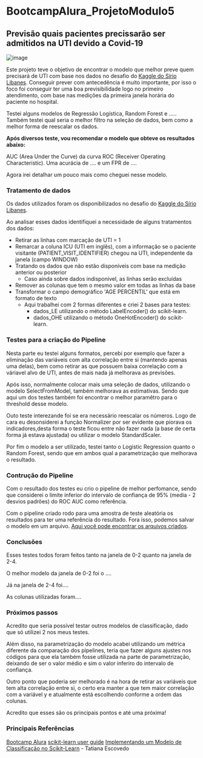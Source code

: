 # BootcampAlura_ProjetoModulo5
## Previsão quais pacientes precissarão ser admitidos na UTI devido a Covid-19
![image](https://torresvedrasweb.pt/abc/uploads/2021/10/20200319-114657-covid192.jpg)

Este projeto teve o objetivo de encontrar o modelo que melhor preve quem precisará de UTI com base nos dados no desafio do [Kaggle do Sírio Libanes](https://www.kaggle.com/S%C3%ADrio-Libanes/covid19). Conseguir prever com antecedência é muito importante, por isso o foco foi conseguir ter uma boa previsibilidade logo no primeiro atendimento, com base nas medições da primeira janela horária do paciente no hospital.

Testei alguns modelos de Regressão Logística, Random Forest e ..... Também testei qual seria o melhor filtro na seleção de dados, bem como a melhor forma de reescalar os dados.

**Após diversos teste, vou recomendar o modelo que obteve os resultados abaixo:**

AUC (Area Under the Curve) da curva ROC (Receiver Operating Characteristic). Uma acurácia de .... e um FPR de ....

Agora irei detalhar um pouco mais como cheguei nesse modelo.

### Tratamento de dados
Os dados utilizados foram os disponibilizados no desafio do [Kaggle do Sírio Libanes](https://www.kaggle.com/S%C3%ADrio-Libanes/covid19). 

Ao analisar esses dados identifiquei a necessidade de alguns tratamentos dos dados:
* Retirar as linhas com marcação de UTI = 1
* Remarcar a coluna ICU (UTI em inglês), com a informação se o paciente visitante (PATIENT_VISIT_IDENTIFIER) chegou na UTI, independente da janela (campo WINDOW)
* Tratando os dados que não estão disponíveis com base na medição anterior ou posterior
  * Caso ainda sobre dados indisponível, as linhas serão excluídas
* Remover as colunas que tem o mesmo valor em todas as linhas da base
* Transformar o campo demográfico 'AGE PERCENTIL' que está em formato de texto
  * Aqui trabalhei com 2 formas diferentes e criei 2 bases para testes:
    * dados_LE utilizando o método  LabelEncoder() do scikit-learn. 
    * dados_OHE utilizando o método  OneHotEncoder() do scikit-learn. 

### Testes para a criação do Pipeline
Nesta parte eu testei alguns formatos, percebi por exemplo que fazer a eliminação das variáveis com alta correlação entre si (mantendo apenas uma delas), bem como retirar as que possuem baixa correlação com a váriavel alvo de UTI, antes de mais nada já melhorava as previsões.

Após isso, normalmente colocar mais uma seleção de dados, utilizando o modelo SelectFromModel, também melhorava as estimativas. Sendo que aqui um dos testes também foi encontrar o melhor paramêtro para o threshold desse modelo.

Outo teste interezande foi se era necessário reescalar os números. Logo de cara eu desonsiderei a função Normalizer por ser evidente que piorava os indicadores,desta forma o teste ficou entre não fazer nada (a base de certa forma já estava ajustada) ou utilizar o modelo StandardScaler.

Por fim o modelo a ser utilizado, testei tanto o Logistic Regression quanto o Random Forest, sendo que em ambos qual a parametrização que melhorava o resultado.

### Contrução do Pipeline
Com o resultado dos testes eu crio o pipeline de melhor perfomance, sendo que considerei o limite inferior do intervalo de confiança de 95% (media - 2 desvios padrões) do ROC AUC como referência.

Com o pipeline criado rodo para uma amostra de teste aleatória os resultados para ter uma referência do resultado. Fora isso, podemos salvar o modelo em um arquivo.
[Aqui você pode encontrar os arquivos criados]().

### Conclusões
Esses testes todos foram feitos tanto na janela de 0-2 quanto na janela de 2-4. 

O melhor modelo da janela de 0-2 foi o ....

Já na janela de 2-4 foi....

As colunas utilizadas foram....

### Próximos passos
Acredito que seria possível testar outros modelos de classificação, dado que só utilizei 2 nos meus testes.

Além disso, na parametrização do modelo acabei utilizando um métrica diferente da comparação dos pipelines, teria que fazer alguns ajustes nos códigos para que ela também fosse utilizada na parte de parametrização, deixando de ser o valor médio e sim o valor inferiro do intervalo de confiança.

Outro ponto que poderia ser melhorado é na hora de retirar as variáveis que tem alta correlação entre si, o certo era manter a que tem maior correlação com a variável y e atualmente está escolhendo conforme a ordem das colunas.

Acredito que esses são os principais pontos e até uma próxima!

### Principais Referências
[Bootcamp Alura](https://bootcamps.alura.com.br/)
[scikit-learn user guide](https://scikit-learn.org/stable/user_guide.html)
[Implementando um Modelo de Classificação no Scikit-Learn](https://tatianaesc.medium.com/implementando-um-modelo-de-classifica%C3%A7%C3%A3o-no-scikit-learn-6206d684b377) - Tatiana Escovedo
